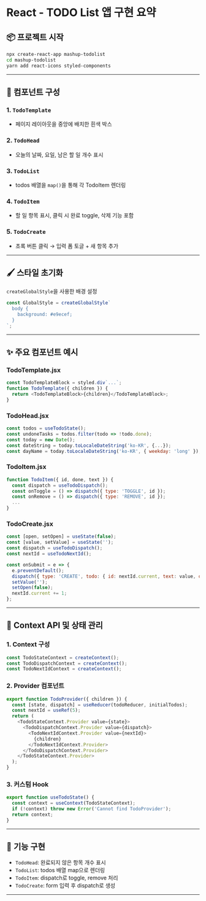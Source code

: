 

# React - TODO List 앱 구현 요약

## 📦 프로젝트 시작
```bash
npx create-react-app mashup-todolist
cd mashup-todolist
yarn add react-icons styled-components
```

---

## 🧩 컴포넌트 구성

### 1. `TodoTemplate`
- 페이지 레이아웃을 중앙에 배치한 흰색 박스

### 2. `TodoHead`
- 오늘의 날짜, 요일, 남은 할 일 개수 표시

### 3. `TodoList`
- todos 배열을 `map()`을 통해 각 TodoItem 렌더링

### 4. `TodoItem`
- 할 일 항목 표시, 클릭 시 완료 toggle, 삭제 기능 포함

### 5. `TodoCreate`
- 초록 버튼 클릭 → 입력 폼 토글 + 새 항목 추가

---

## 🖌️ 스타일 초기화
`createGlobalStyle`을 사용한 배경 설정
```js
const GlobalStyle = createGlobalStyle`
  body {
    background: #e9ecef;
  }
`;
```

---

## ✨ 주요 컴포넌트 예시

### TodoTemplate.jsx
```js
const TodoTemplateBlock = styled.div`...`;
function TodoTemplate({ children }) {
  return <TodoTemplateBlock>{children}</TodoTemplateBlock>;
}
```

### TodoHead.jsx
```js
const todos = useTodoState();
const undoneTasks = todos.filter(todo => !todo.done);
const today = new Date();
const dateString = today.toLocaleDateString('ko-KR', {...});
const dayName = today.toLocaleDateString('ko-KR', { weekday: 'long' });
```

### TodoItem.jsx
```js
function TodoItem({ id, done, text }) {
  const dispatch = useTodoDispatch();
  const onToggle = () => dispatch({ type: 'TOGGLE', id });
  const onRemove = () => dispatch({ type: 'REMOVE', id });
  ...
}
```

### TodoCreate.jsx
```js
const [open, setOpen] = useState(false);
const [value, setValue] = useState('');
const dispatch = useTodoDispatch();
const nextId = useTodoNextId();

const onSubmit = e => {
  e.preventDefault();
  dispatch({ type: 'CREATE', todo: { id: nextId.current, text: value, done: false } });
  setValue('');
  setOpen(false);
  nextId.current += 1;
};
```

---

## 🔄 Context API 및 상태 관리

### 1. Context 구성
```js
const TodoStateContext = createContext();
const TodoDispatchContext = createContext();
const TodoNextIdContext = createContext();
```

### 2. Provider 컴포넌트
```js
export function TodoProvider({ children }) {
  const [state, dispatch] = useReducer(todoReducer, initialTodos);
  const nextId = useRef(5);
  return (
    <TodoStateContext.Provider value={state}>
      <TodoDispatchContext.Provider value={dispatch}>
        <TodoNextIdContext.Provider value={nextId}>
          {children}
        </TodoNextIdContext.Provider>
      </TodoDispatchContext.Provider>
    </TodoStateContext.Provider>
  );
}
```

### 3. 커스텀 Hook
```js
export function useTodoState() {
  const context = useContext(TodoStateContext);
  if (!context) throw new Error('Cannot find TodoProvider');
  return context;
}
```

---

## 🧪 기능 구현
- `TodoHead`: 완료되지 않은 항목 개수 표시
- `TodoList`: todos 배열 map으로 렌더링
- `TodoItem`: dispatch로 toggle, remove 처리
- `TodoCreate`: form 입력 후 dispatch로 생성

---
